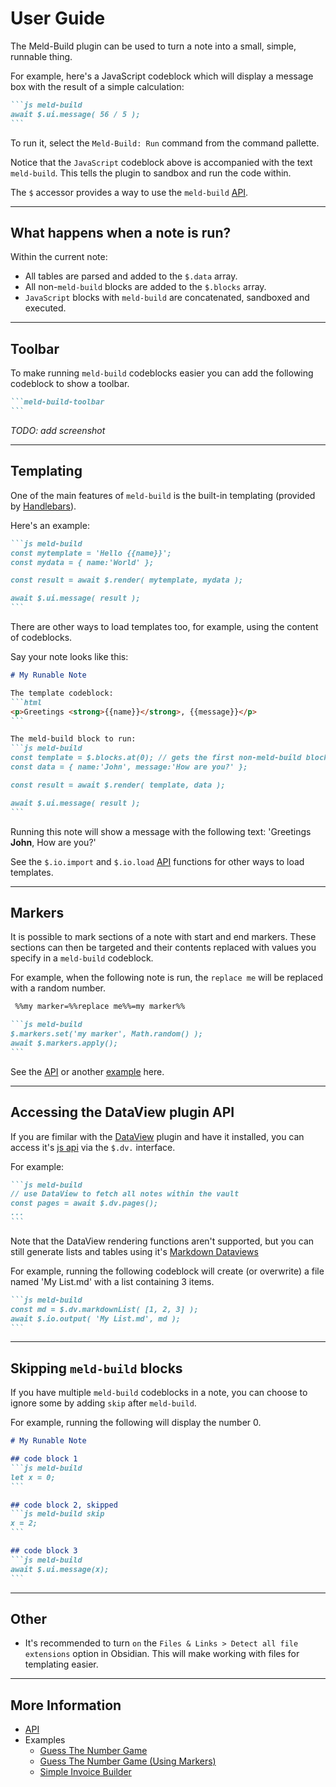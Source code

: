 # User Guide

The Meld-Build plugin can be used to turn a note into a small, simple, runnable thing.

For example, here's a JavaScript codeblock which will display a message box with the result of a simple calculation:
````md
```js meld-build
await $.ui.message( 56 / 5 );
```
````
To run it, select the `Meld-Build: Run` command from the command pallette.

Notice that the `JavaScript` codeblock above is accompanied with the text `meld-build`. This tells the plugin to sandbox and run the code within.

The `$` accessor provides a way to use the `meld-build` [API](api.md).

---

## What happens when a note is run?

Within the current note:
- All tables are parsed and added to the `$.data` array.
- All non-`meld-build` blocks are added to the `$.blocks` array.
- `JavaScript` blocks with `meld-build` are concatenated, sandboxed and executed.

---

## Toolbar

To make running `meld-build` codeblocks easier you can add the following codeblock to show a toolbar.

````md
```meld-build-toolbar
```
````

_TODO: add screenshot_

---

## Templating

One of the main features of `meld-build` is the built-in templating (provided by [Handlebars](https://handlebarsjs.com/)).

Here's an example:
````md
```js meld-build
const mytemplate = 'Hello {{name}}';
const mydata = { name:'World' };

const result = await $.render( mytemplate, mydata );

await $.ui.message( result );
```
````

There are other ways to load templates too, for example, using the content of codeblocks.

Say your note looks like this:
````md
# My Runable Note

The template codeblock:
```html
<p>Greetings <strong>{{name}}</strong>, {{message}}</p>
```

The meld-build block to run:
```js meld-build
const template = $.blocks.at(0); // gets the first non-meld-build block in the note
const data = { name:'John', message:'How are you?' };

const result = await $.render( template, data );

await $.ui.message( result );
```

````

Running this note will show a message with the following text: 'Greetings **John**, How are you?'

See the `$.io.import` and `$.io.load` [API](api.md) functions for other ways to load templates.

---

## Markers

It is possible to mark sections of a note with start and end markers.  These sections can then be targeted and their contents replaced with values you specify in a `meld-build` codeblock.

For example, when the following note is run, the `replace me` will be replaced with a random number.

````md
 %%my marker=%%replace me%%=my marker%%

```js meld-build
$.markers.set('my marker', Math.random() );
await $.markers.apply();
```
````

See the [API](api.md) or another [example](examples/guess-the-number-marker.md) here.

---

## Accessing the DataView plugin API

If you are fimilar with the [DataView](https://github.com/blacksmithgu/obsidian-dataview) plugin and have it installed, you can access it's [js api](https://blacksmithgu.github.io/obsidian-dataview/api/code-reference/) via the `$.dv.` interface.

For example:
````md
```js meld-build
// use DataView to fetch all notes within the vault
const pages = await $.dv.pages();
... 
```
````

Note that the DataView rendering functions aren't supported, but you can still generate lists and tables using it's [Markdown Dataviews](https://blacksmithgu.github.io/obsidian-dataview/api/code-reference/#markdown-dataviews)


For example, running the following codeblock will create (or overwrite) a file named 'My List.md' with a list containing 3 items.

````md
```js meld-build
const md = $.dv.markdownList( [1, 2, 3] );
await $.io.output( 'My List.md', md );
```
````

---

## Skipping `meld-build` blocks

If you have multiple `meld-build` codeblocks in a note, you can choose to ignore some by adding `skip` after `meld-build`.

For example, running the following will display the number 0.
````md
# My Runable Note

## code block 1
```js meld-build
let x = 0;
```

## code block 2, skipped
```js meld-build skip
x = 2;
```

## code block 3
```js meld-build
await $.ui.message(x);
```
````

---

## Other
- It's recommended to turn `on` the `Files & Links > Detect all file extensions` option in Obsidian.  This will make working with files for templating easier.

---

## More Information

- [API](api.md)
- Examples
	- [Guess The Number Game](/docs/examples/guess-the-number.md)
	- [Guess The Number Game (Using Markers)](/docs/examples/guess-the-number-marker.md)
	- [Simple Invoice Builder](/docs/examples/invoice-builder.md)

